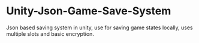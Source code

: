 # Unity-Json-Game-Save-System
Json based saving system in unity, use for saving game states locally, uses multiple slots and basic encryption.
